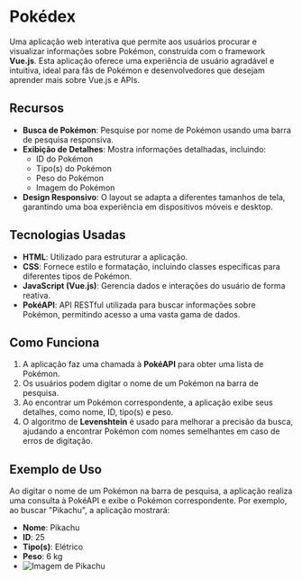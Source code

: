 # Pokédex

Uma aplicação web interativa que permite aos usuários procurar e visualizar informações sobre Pokémon, construída com o framework **Vue.js**. Esta aplicação oferece uma experiência de usuário agradável e intuitiva, ideal para fãs de Pokémon e desenvolvedores que desejam aprender mais sobre Vue.js e APIs.

## Recursos

- **Busca de Pokémon**: Pesquise por nome de Pokémon usando uma barra de pesquisa responsiva.
- **Exibição de Detalhes**: Mostra informações detalhadas, incluindo:
    - ID do Pokémon
    - Tipo(s) do Pokémon
    - Peso do Pokémon
    - Imagem do Pokémon
- **Design Responsivo**: O layout se adapta a diferentes tamanhos de tela, garantindo uma boa experiência em dispositivos móveis e desktop.

## Tecnologias Usadas

- **HTML**: Utilizado para estruturar a aplicação.
- **CSS**: Fornece estilo e formatação, incluindo classes específicas para diferentes tipos de Pokémon.
- **JavaScript (Vue.js)**: Gerencia dados e interações do usuário de forma reativa.
- **PokéAPI**: API RESTful utilizada para buscar informações sobre Pokémon, permitindo acesso a uma vasta gama de dados.

## Como Funciona

1. A aplicação faz uma chamada à **PokéAPI** para obter uma lista de Pokémon.
2. Os usuários podem digitar o nome de um Pokémon na barra de pesquisa.
3. Ao encontrar um Pokémon correspondente, a aplicação exibe seus detalhes, como nome, ID, tipo(s) e peso.
4. O algoritmo de **Levenshtein** é usado para melhorar a precisão da busca, ajudando a encontrar Pokémon com nomes semelhantes em caso de erros de digitação.

## Exemplo de Uso

Ao digitar o nome de um Pokémon na barra de pesquisa, a aplicação realiza uma consulta à PokéAPI e exibe o Pokémon correspondente. Por exemplo, ao buscar "Pikachu", a aplicação mostrará:

- **Nome**: Pikachu
- **ID**: 25
- **Tipo(s)**: Elétrico
- **Peso**: 6 kg
- ![Imagem de Pikachu](https://raw.githubusercontent.com/PokeAPI/sprites/master/sprites/pokemon/other/showdown/front_default/25.png)
